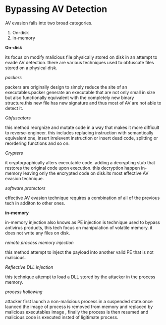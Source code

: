 # Bypassing AV Detection

AV evasion falls into two broad categories.

1. On-disk 
2. in-memory

**On-disk**

its focus on modify malicious file physically stored on disk in an attempt to evade AV detection. there are various techniques used to obfuscate files stored on a physical disk.

*packers*

packers are originally design to simply reduce the site of an executables.packer generate an executable that are not only small in size but also functionally equivalent with the completely new binary structure.this new file has new signature and thus most of AV are not able to detect it.

*Obfuscators*

this method reorgnize and mutate code in a way that makes it more difficult to reverse-engineer. this includes replacing instruction with semantically equivalent one, insert irrelevent instruction or insert dead code, splitting or reordering functions and so on.

*Crypters*

it cryptographically alters executable code. adding a decrypting stub that restores the original code upon execution. this decryption happen in-memory leaving only the encrypted code on disk.its most effective AV evasion technique.

*software protectors*

effective AV evasion technique requires a combination of all of the previous tech in additon to other ones. 

**in-memory**

in-memory injection also knows as PE injection is technique used to bypass antivirus products, this tech focus on manipulation of volatile memory. it does not write any files on disk.

*remote process memory injection*

this method attempt to inject the payload into another valid PE that is not malicious.

*Reflective DLL injection*

this technique attempt to load a DLL stored by the attacker in the process memory.

*process hollowing*

attacker first launch a non-malicious process in a suspended state.once launced the image of process is removed from memory and replaced by malicious executables image , finally the process is then resumed and malicious code is executed insted of ligitimate process.